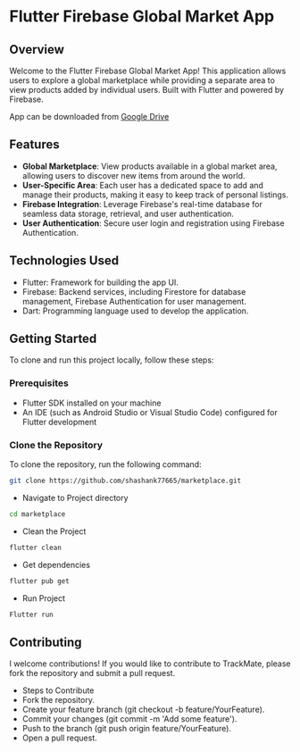 # Flutter Firebase Global Market App

## Overview

Welcome to the Flutter Firebase Global Market App! This application allows users to explore a global marketplace while providing a separate area to view products added by individual users. Built with Flutter and powered by Firebase.

App can be downloaded from [Google Drive](https://drive.google.com/file/d/1_1fYpB-M_We0osQGwxJJiOu4gOLaYuXb/view?usp=sharing)


## Features

- **Global Marketplace**: View products available in a global market area, allowing users to discover new items from around the world.
- **User-Specific Area**: Each user has a dedicated space to add and manage their products, making it easy to keep track of personal listings.
- **Firebase Integration**: Leverage Firebase's real-time database for seamless data storage, retrieval, and user authentication.
- **User Authentication**: Secure user login and registration using Firebase Authentication.

## Technologies Used

- Flutter: Framework for building the app UI.
- Firebase: Backend services, including Firestore for database management, Firebase Authentication for user management.
- Dart: Programming language used to develop the application.

## Getting Started

To clone and run this project locally, follow these steps:

### Prerequisites

- Flutter SDK installed on your machine
- An IDE (such as Android Studio or Visual Studio Code) configured for Flutter development

### Clone the Repository

To clone the repository, run the following command:

```bash
git clone https://github.com/shashank77665/marketplace.git
```
- Navigate to Project directory

```bash
cd marketplace
```


- Clean the Project
```bash
flutter clean
```
- Get dependencies

```bash
flutter pub get
```

- Run Project

```bash
Flutter run
```



## Contributing
I welcome contributions! If you would like to contribute to TrackMate, please fork the repository and submit a pull request.

- Steps to Contribute
- Fork the repository.
- Create your feature branch (git checkout -b feature/YourFeature).
- Commit your changes (git commit -m 'Add some feature').
- Push to the branch (git push origin feature/YourFeature).
- Open a pull request.